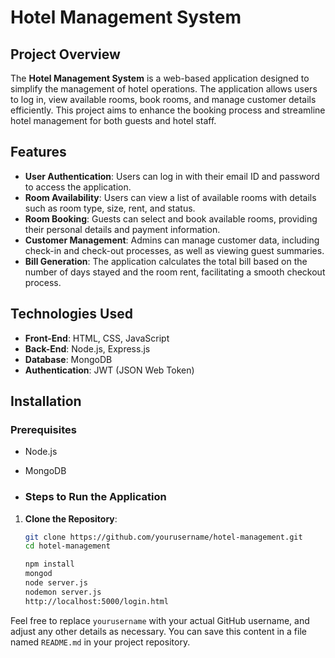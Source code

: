 # Hotel Management System

## Project Overview

The **Hotel Management System** is a web-based application designed to simplify the management of hotel operations. The application allows users to log in, view available rooms, book rooms, and manage customer details efficiently. This project aims to enhance the booking process and streamline hotel management for both guests and hotel staff.

## Features

- **User Authentication**: Users can log in with their email ID and password to access the application.
- **Room Availability**: Users can view a list of available rooms with details such as room type, size, rent, and status.
- **Room Booking**: Guests can select and book available rooms, providing their personal details and payment information.
- **Customer Management**: Admins can manage customer data, including check-in and check-out processes, as well as viewing guest summaries.
- **Bill Generation**: The application calculates the total bill based on the number of days stayed and the room rent, facilitating a smooth checkout process.

## Technologies Used

- **Front-End**: HTML, CSS, JavaScript
- **Back-End**: Node.js, Express.js
- **Database**: MongoDB
- **Authentication**: JWT (JSON Web Token)

## Installation

### Prerequisites

- Node.js
- MongoDB

- ### Steps to Run the Application

1. **Clone the Repository**:
   ```bash
   git clone https://github.com/yourusername/hotel-management.git
   cd hotel-management

   npm install
   mongod
   node server.js
   nodemon server.js
   http://localhost:5000/login.html


Feel free to replace `yourusername` with your actual GitHub username, and adjust any other details as necessary. You can save this content in a file named `README.md` in your project repository.


